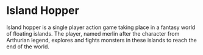 # Island Hopper

Island hopper is a single player action game taking place in a fantasy world of floating islands. The player, named merlin after the character from Arthurian legend, explores and fights monsters in these islands to reach the end of the world.
